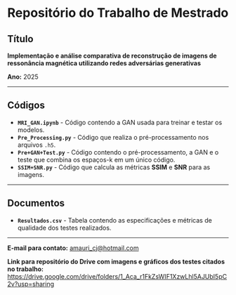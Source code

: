 #  Repositório do Trabalho de Mestrado  

##  Título  
**Implementação e análise comparativa de reconstrução de imagens de ressonância magnética utilizando redes adversárias generativas**  

 **Ano:** 2025  

---

##  Códigos  

- **`MRI_GAN.ipynb`** - Código contendo a GAN usada para treinar e testar os modelos.  
- **`Pre_Processing.py`** - Código que realiza o pré-processamento nos arquivos `.h5`.  
- **`Pre+GAN+Test.py`** - Código contendo o pré-processamento, a GAN e o teste que combina os espaços-k em um único código.  
- **`SSIM+SNR.py`** - Código que calcula as métricas **SSIM** e **SNR** para as imagens.  

---

##  Documentos  

- **`Resultados.csv`** - Tabela contendo as especificações e métricas de qualidade dos testes realizados.  

---

**E-mail para contato:** amauri_cj@hotmail.com

**Link para repositório do Drive com imagens e gráficos dos testes citados no trabalho:** https://drive.google.com/drive/folders/1_Aca_r1FkZsWIF1XzwLhl5AJUbI5pC2v?usp=sharing
